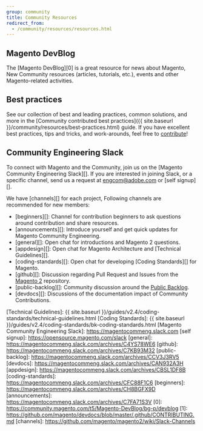 ```yaml
---
group: community
title: Community Resources
redirect_from:
  - /community/resources/resources.html
---
```


## Magento DevBlog

The [Magento DevBlog][0] is a great resource for news about Magento, New Community resources (articles, tutorials, etc.), events and other Magento-related activities.

## Best practices

See our collection of best and leading practices, common solutions, and more in the [Community contributed best practices]({{ site.baseurl }}/community/resources/best-practices.html) guide. If you have excellent best practices, tips and tricks, and work-arounds, feel free to [contribute][]!

## Community Engineering Slack

To connect with Magento and the Community, join us on the [Magento Community Engineering Slack][]. If you are interested in joining Slack, or a specific channel, send us a request at [engcom@adobe.com](mailto:engcom@adobe.com) or [self signup][].

We have [channels][] for each project, Following channels are recommended for new members:

-  [beginners][]: Channel for contribution beginners to ask questions around contribution and share resources.
-  [announcements][]: Introduce yourself and get quick updates for Magento Community Engineering.
-  [general][]: Open chat for introductions and Magento 2 questions.
-  [appdesign][]: Open chat for Magento Architecture and [Technical Guidelines][].
-  [coding-standards][]: Open chat for developing [Coding Standards][] for Magento.
-  [github][]: Discussion regarding Pull Request and Issues from the [Magento 2][] repository.
-  [public-backlog][]: Community discussion around the [Public Backlog][].
-  [devdocs][]: Discussions of the documentation impact of Community Contributions.

[contribute]: https://github.com/magento/devdocs/blob/master/.github/CONTRIBUTING.md
[Public Backlog]: https://github.com/magento/backlog
[Magento 2]: https://github.com/magento/magento2
[Technical Guidelines]: {{ site.baseurl }}/guides/v2.4/coding-standards/technical-guidelines.html
[Coding Standards]: {{ site.baseurl }}/guides/v2.4/coding-standards/bk-coding-standards.html
[Magento Community Engineering Slack]: https://magentocommeng.slack.com
[self signup]: https://opensource.magento.com/slack
[general]: https://magentocommeng.slack.com/archives/C4YS78WE6
[github]: https://magentocommeng.slack.com/archives/C7KB93M32
[public-backlog]: https://magentocommeng.slack.com/archives/CCV3J3RV5
[devdocs]: https://magentocommeng.slack.com/archives/CAN932A3H
[appdesign]: https://magentocommeng.slack.com/archives/CBSL1DF8B
[coding-standards]: https://magentocommeng.slack.com/archives/CFC88F1C6
[beginners]: https://magentocommeng.slack.com/archives/CH8BGFX9D
[announcements]: https://magentocommeng.slack.com/archives/C7FA71S3V
[0]: https://community.magento.com/t5/Magento-DevBlog/bg-p/devblog
[1]: https://github.com/magento/devdocs/blob/master/.github/CONTRIBUTING.md
[channels]: https://github.com/magento/magento2/wiki/Slack-Channels
